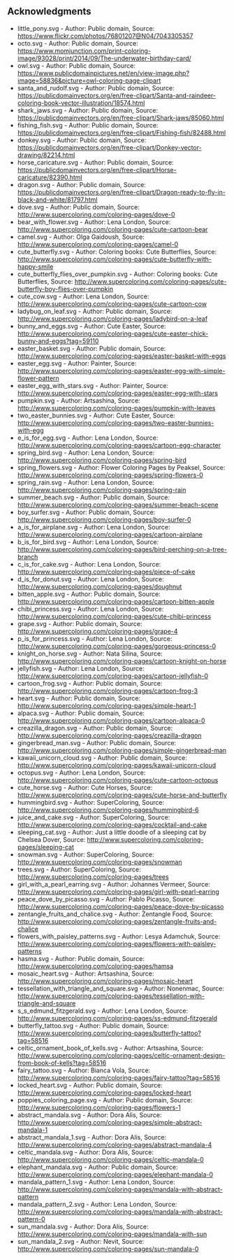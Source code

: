 ## Acknowledgments 

* little_pony.svg - Author: Public domain, Source: https://www.flickr.com/photos/76801207@N04/7043305357
* octo.svg - Author: Public domain, Source: https://www.momjunction.com/print-coloring-image/93028/print/2014/09/The-underwater-birthday-card/
* owl.svg - Author: Public domain, Source: https://www.publicdomainpictures.net/en/view-image.php?image=58836&picture=owl-coloring-page-clipart
* santa_and_rudolf.svg - Author: Public domain, Source: https://publicdomainvectors.org/en/free-clipart/Santa-and-raindeer-coloring-book-vector-illustration/18574.html
* shark_jaws.svg - Author: Public domain, Source: https://publicdomainvectors.org/en/free-clipart/Shark-jaws/85060.html
* fishing_fish.svg - Author: Public domain, Source: https://publicdomainvectors.org/en/free-clipart/Fishing-fish/82488.html
* donkey.svg - Author: Public domain, Source: https://publicdomainvectors.org/en/free-clipart/Donkey-vector-drawing/82214.html
* horse_caricature.svg - Author: Public domain, Source: https://publicdomainvectors.org/en/free-clipart/Horse-caricature/82390.html
* dragon.svg - Author: Public domain, Source: https://publicdomainvectors.org/en/free-clipart/Dragon-ready-to-fly-in-black-and-white/81797.html
* dove.svg - Author: Public domain, Source: http://www.supercoloring.com/coloring-pages/dove-0
* bear_with_flower.svg - Author: Lena London, Source: http://www.supercoloring.com/coloring-pages/cute-cartoon-bear
* camel.svg - Author: Olga Gaidoush, Source: http://www.supercoloring.com/coloring-pages/camel-0
* cute_butterfly.svg - Author: Coloring books: Cute Butterflies, Source: http://www.supercoloring.com/coloring-pages/cute-butterfly-with-happy-smile
* cute_butterfly_flies_over_pumpkin.svg - Author: Coloring books: Cute Butterflies, Source: http://www.supercoloring.com/coloring-pages/cute-butterfly-boy-flies-over-pumpkin
* cute_cow.svg - Author: Lena London, Source: http://www.supercoloring.com/coloring-pages/cute-cartoon-cow
* ladybug_on_leaf.svg - Author: Public domain, Source: http://www.supercoloring.com/coloring-pages/ladybird-on-a-leaf
* bunny_and_eggs.svg - Author: Cute Easter, Source: http://www.supercoloring.com/coloring-pages/cute-easter-chick-bunny-and-eggs?tag=59110
* easter_basket.svg - Author: Public domain, Source: http://www.supercoloring.com/coloring-pages/easter-basket-with-eggs
* easter_egg.svg - Author: Painter, Source: http://www.supercoloring.com/coloring-pages/easter-egg-with-simple-flower-pattern
* easter_egg_with_stars.svg - Author: Painter, Source: http://www.supercoloring.com/coloring-pages/easter-egg-with-stars
* pumpkin.svg - Author: Artsashina, Source: http://www.supercoloring.com/coloring-pages/pumpkin-with-leaves
* two_easter_bunnies.svg - Author: Cute Easter, Source: http://www.supercoloring.com/coloring-pages/two-easter-bunnies-with-egg
* e_is_for_egg.svg - Author: Lena London, Source: http://www.supercoloring.com/coloring-pages/cartoon-egg-character
* spring_bird.svg - Author: Lena London, Source: http://www.supercoloring.com/coloring-pages/spring-bird
* spring_flowers.svg - Author: Flower Coloring Pages by Peaksel, Source: http://www.supercoloring.com/coloring-pages/spring-flowers-0
* spring_rain.svg - Author: Lena London, Source: http://www.supercoloring.com/coloring-pages/spring-rain
* summer_beach.svg - Author: Public domain, Source: http://www.supercoloring.com/coloring-pages/summer-beach-scene
* boy_surfer.svg - Author: Public domain, Source: http://www.supercoloring.com/coloring-pages/boy-surfer-0
* a_is_for_airplane.svg - Author: Lena London, Source: http://www.supercoloring.com/coloring-pages/cartoon-airplane
* b_is_for_bird.svg - Author: Lena London, Source: http://www.supercoloring.com/coloring-pages/bird-perching-on-a-tree-branch
* c_is_for_cake.svg - Author: Lena London, Source: http://www.supercoloring.com/coloring-pages/piece-of-cake
* d_is_for_donut.svg - Author: Lena London, Source: http://www.supercoloring.com/coloring-pages/doughnut
* bitten_apple.svg - Author: Public domain, Source: http://www.supercoloring.com/coloring-pages/cartoon-bitten-apple
* chibi_princess.svg - Author: Lena London, Source: http://www.supercoloring.com/coloring-pages/cute-chibi-princess
* grape.svg - Author: Public domain, Source: http://www.supercoloring.com/coloring-pages/grape-4
* p_is_for_princess.svg - Author: Lena London, Source: http://www.supercoloring.com/coloring-pages/gorgeous-princess-0
* knight_on_horse.svg - Author: Nata Silina, Source: http://www.supercoloring.com/coloring-pages/cartoon-knight-on-horse
* jellyfish.svg - Author: Lena London, Source: http://www.supercoloring.com/coloring-pages/cartoon-jellyfish-0
* cartoon_frog.svg - Author: Public domain, Source: http://www.supercoloring.com/coloring-pages/cartoon-frog-3
* heart.svg - Author: Public domain, Source: http://www.supercoloring.com/coloring-pages/simple-heart-1
* alpaca.svg - Author: Public domain, Source: http://www.supercoloring.com/coloring-pages/cartoon-alpaca-0
* creazilla_dragon.svg - Author: Public domain, Source: http://www.supercoloring.com/coloring-pages/creazilla-dragon
* gingerbread_man.svg - Author: Public domain, Source: http://www.supercoloring.com/coloring-pages/simple-gingerbread-man
* kawaii_unicorn_cloud.svg - Author: Public domain, Source: http://www.supercoloring.com/coloring-pages/kawaii-unicorn-cloud
* octopus.svg - Author: Lena London, Source: http://www.supercoloring.com/coloring-pages/cute-cartoon-octopus
* cute_horse.svg - Author: Cute Horses, Source: http://www.supercoloring.com/coloring-pages/cute-horse-and-butterfly
* hummingbird.svg - Author: SuperColoring, Source: http://www.supercoloring.com/coloring-pages/hummingbird-6
* juice_and_cake.svg - Author: SuperColoring, Source: http://www.supercoloring.com/coloring-pages/cocktail-and-cake
* sleeping_cat.svg - Author: Just a little doodle of a sleeping cat by Chelsea Dover, Source: http://www.supercoloring.com/coloring-pages/sleeping-cat
* snowman.svg - Author: SuperColoring, Source: http://www.supercoloring.com/coloring-pages/snowman
* trees.svg - Author: SuperColoring, Source: http://www.supercoloring.com/coloring-pages/trees
* girl_with_a_pearl_earring.svg - Author: Johannes Vermeer, Source: http://www.supercoloring.com/coloring-pages/girl-with-pearl-earring
* peace_dove_by_picasso.svg - Author: Pablo Picasso, Source: http://www.supercoloring.com/coloring-pages/peace-dove-by-picasso
* zentangle_fruits_and_chalice.svg - Author: Zentangle Food, Source: http://www.supercoloring.com/coloring-pages/zentangle-fruits-and-chalice
* flowers_with_paisley_patterns.svg - Author: Lesya Adamchuk, Source: http://www.supercoloring.com/coloring-pages/flowers-with-paisley-patterns
* hasma.svg - Author: Public domain, Source: http://www.supercoloring.com/coloring-pages/hamsa
* mosaic_heart.svg - Author: Artsashina, Source: http://www.supercoloring.com/coloring-pages/mosaic-heart
* tessellation_with_triangle_and_square.svg - Author: Nonenmac, Source: http://www.supercoloring.com/coloring-pages/tessellation-with-triangle-and-square
* s_s_edmund_fitzgerald.svg - Author: Lena London, Source: http://www.supercoloring.com/coloring-pages/ss-edmund-fitzgerald
* butterfly_tattoo.svg - Author: Public domain, Source: http://www.supercoloring.com/coloring-pages/butterfly-tattoo?tag=58516
* celtic_ornament_book_of_kells.svg - Author: Artsashina, Source: http://www.supercoloring.com/coloring-pages/celtic-ornament-design-from-book-of-kells?tag=58516
* fairy_tattoo.svg - Author: Bianca Vola, Source: http://www.supercoloring.com/coloring-pages/fairy-tattoo?tag=58516
* locked_heart.svg - Author: Public domain, Source: http://www.supercoloring.com/coloring-pages/locked-heart
* poppies_coloring_page.svg - Author: Public domain, Source: http://www.supercoloring.com/coloring-pages/flowers-1
* abstract_mandala.svg - Author: Dora Alis, Source: http://www.supercoloring.com/coloring-pages/simple-abstract-mandala-1
* abstract_mandala_1.svg - Author: Dora Alis, Source: http://www.supercoloring.com/coloring-pages/abstract-mandala-4
* celtic_mandala.svg - Author: Dora Alis, Source: http://www.supercoloring.com/coloring-pages/celtic-mandala-0
* elephant_mandala.svg - Author: Public domain, Source: http://www.supercoloring.com/coloring-pages/elephant-mandala-0
* mandala_pattern_1.svg - Author: Lena London, Source: http://www.supercoloring.com/coloring-pages/mandala-with-abstract-pattern
* mandala_pattern_2.svg - Author: Lena London, Source: http://www.supercoloring.com/coloring-pages/mandala-with-abstract-pattern-0
* sun_mandala.svg - Author: Dora Alis, Source: http://www.supercoloring.com/coloring-pages/mandala-with-sun
* sun_mandala_2.svg - Author: Nevit, Source: http://www.supercoloring.com/coloring-pages/sun-mandala-0
